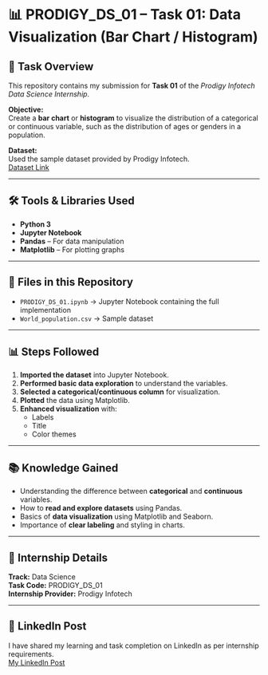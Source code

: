 # 📊 PRODIGY_DS_01 – Task 01: Data Visualization (Bar Chart / Histogram)

## 📌 Task Overview
This repository contains my submission for **Task 01** of the *Prodigy Infotech Data Science Internship*.

**Objective:**  
Create a **bar chart** or **histogram** to visualize the distribution of a categorical or continuous variable, such as the distribution of ages or genders in a population.

**Dataset:**  
Used the sample dataset provided by Prodigy Infotech.  
[Dataset Link](https://github.com/Prodigy-InfoTech/data-science-datasets/tree/main/Task%201)

---

## 🛠️ Tools & Libraries Used
- **Python 3**
- **Jupyter Notebook**
- **Pandas** – For data manipulation
- **Matplotlib** – For plotting graphs

---

## 📂 Files in this Repository
- `PRODIGY_DS_01.ipynb` → Jupyter Notebook containing the full implementation
- `World_population.csv` → Sample dataset 

---

## 📊 Steps Followed
1. **Imported the dataset** into Jupyter Notebook.
2. **Performed basic data exploration** to understand the variables.
3. **Selected a categorical/continuous column** for visualization.
4. **Plotted** the data using Matplotlib.
5. **Enhanced visualization** with:
   - Labels
   - Title
   - Color themes

---

## 📚 Knowledge Gained
- Understanding the difference between **categorical** and **continuous** variables.
- How to **read and explore datasets** using Pandas.
- Basics of **data visualization** using Matplotlib and Seaborn.
- Importance of **clear labeling** and styling in charts.

---

## 📢 Internship Details
**Track:** Data Science  
**Task Code:** PRODIGY_DS_01  
**Internship Provider:** Prodigy Infotech  

---

## 🔗 LinkedIn Post
I have shared my learning and task completion on LinkedIn as per internship requirements.  
[My LinkedIn Post](https://www.linkedin.com/posts/d2kshh_prodigyinfotech-datascience-internship-activity-7361421547443564544-kRNs?utm_source=share&utm_medium=member_desktop&rcm=ACoAAD5gf3wByMGRHoTY6uaVNeQ_XY5voWSA9wo)
